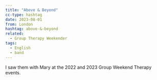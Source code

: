 ```yaml
---
title: "Above & Beyond"
cc-type: hashtag
date: 2023-08-01
from: London
hashtag: above-&-beyond
related:
  - Group Therapy Weekender
tags:
  - English
  - band
---
```

I saw them with Mary at the 2022 and 2023 Group Weekend Therapy events.